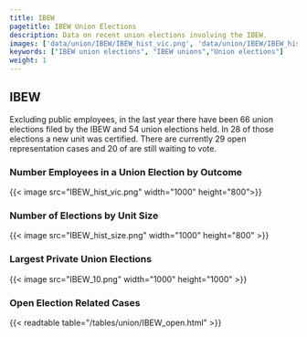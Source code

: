 ```yaml
---
title: IBEW
pagetitle: IBEW Union Elections
description: Data on recent union elections involving the IBEW.
images: ['data/union/IBEW/IBEW_hist_vic.png', 'data/union/IBEW/IBEW_hist_size.png', 'data/union/IBEW/IBEW_10.png']
keywords: ["IBEW union elections", "IBEW unions","Union elections"]
weight: 1
---
```

##  IBEW

Excluding public employees, in the last year there have been 66 union elections filed by the IBEW and 54 union elections held. In 28 of those elections a new unit was certified. There are currently 29 open representation cases and 20 of are still waiting to vote.

### Number Employees in a Union Election by Outcome
{{< image src="IBEW_hist_vic.png" width="1000" height="800">}}

### Number of Elections by Unit Size
{{< image src="IBEW_hist_size.png" width="1000" height="800" >}}

### Largest Private Union Elections
{{< image src="IBEW_10.png" width="1000" height="1000"  >}}

### Open Election Related Cases
{{< readtable table="/tables/union/IBEW_open.html" >}}


